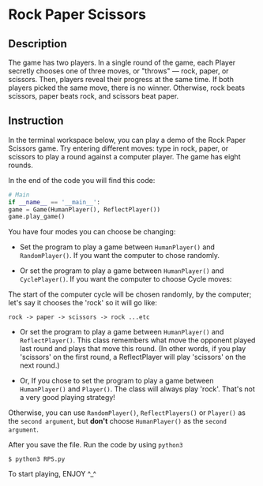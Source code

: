 # Rock Paper Scissors

## Description
The game has two players. In a single round of the game, each Player secretly chooses one of three moves, or "throws" — rock, paper, or scissors. Then, players reveal their progress at the same time. If both players picked the same move, there is no winner. Otherwise, rock beats scissors, paper beats rock, and scissors beat paper.


## Instruction
In the terminal workspace below, you can play a demo of the Rock Paper Scissors game. Try entering different moves: type in rock, paper, or scissors to play a round against a computer player. The game has eight rounds.

In the end of the code you will find this code:

```python
# Main
if __name__ == '__main__':
game = Game(HumanPlayer(), ReflectPlayer())
game.play_game()
```


You have four modes you can choose be changing:


* Set the program to play a game between `HumanPlayer()` and `RandomPlayer()`.
If you want the computer to chose randomly.


* Or set the program to play a game between `HumanPlayer()` and `CyclePlayer()`.
If you want the computer to choose Cycle moves:


The start of the computer cycle will be chosen randomly, by the computer; 
let's say it chooses the 'rock' so it will go like:

```
rock -> paper -> scissors -> rock ...etc
```


* Or set the program to play a game between `HumanPlayer()` and `ReflectPlayer()`. 
This class remembers what move the opponent played last round and plays that move this round. (In other words, if you play 'scissors' on the first round, a ReflectPlayer will play 'scissors' on the next round.)


* Or, If you chose to set the program to play a game between `HumanPlayer()` and `Player()`.
The class will always play 'rock'. That's not a very good playing strategy!


Otherwise, you can use `RandomPlayer()`, `ReflectPlayers()` or `Player()` as the `second argument`, but
__don't__ choose `HumanPlayer()` as the `second argument`.


After you save the file. Run the code by using `python3`
```shell
$ python3 RPS.py
```
To start playing, 
ENJOY ^_^

